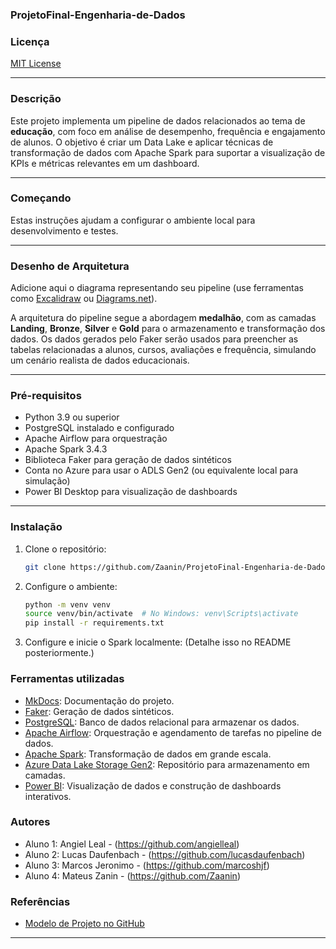 ### ProjetoFinal-Engenharia-de-Dados 

### Licença
[MIT License](LICENSE)

---

### Descrição

Este projeto implementa um pipeline de dados relacionados ao tema de **educação**, com foco em análise de desempenho, frequência e engajamento de alunos. O objetivo é criar um Data Lake e aplicar técnicas de transformação de dados com Apache Spark para suportar a visualização de KPIs e métricas relevantes em um dashboard.

---

### Começando
Estas instruções ajudam a configurar o ambiente local para desenvolvimento e testes.

---

### Desenho de Arquitetura
Adicione aqui o diagrama representando seu pipeline (use ferramentas como [Excalidraw](https://excalidraw.com) ou [Diagrams.net](https://app.diagrams.net)).

A arquitetura do pipeline segue a abordagem **medalhão**, com as camadas **Landing**, **Bronze**, **Silver** e **Gold** para o armazenamento e transformação dos dados. Os dados gerados pelo Faker serão usados para preencher as tabelas relacionadas a alunos, cursos, avaliações e frequência, simulando um cenário realista de dados educacionais.

---

### Pré-requisitos
- Python 3.9 ou superior
- PostgreSQL instalado e configurado
- Apache Airflow para orquestração
- Apache Spark 3.4.3
- Biblioteca Faker para geração de dados sintéticos
- Conta no Azure para usar o ADLS Gen2 (ou equivalente local para simulação)
- Power BI Desktop para visualização de dashboards

---

### Instalação
1. Clone o repositório:
   ```bash
   git clone https://github.com/Zaanin/ProjetoFinal-Engenharia-de-Dados.git

2. Configure o ambiente:

   ```bash
   python -m venv venv
   source venv/bin/activate  # No Windows: venv\Scripts\activate
   pip install -r requirements.txt

3. Configure e inicie o Spark localmente: (Detalhe isso no README posteriormente.)

### Ferramentas utilizadas
- [MkDocs](https://www.mkdocs.org): Documentação do projeto.
- [Faker](https://faker.readthedocs.io): Geração de dados sintéticos.
- [PostgreSQL](https://www.postgresql.org): Banco de dados relacional para armazenar os dados.
- [Apache Airflow](https://airflow.apache.org): Orquestração e agendamento de tarefas no pipeline de dados.
- [Apache Spark](https://spark.apache.org): Transformação de dados em grande escala.
- [Azure Data Lake Storage Gen2](https://azure.microsoft.com/en-us/products/storage/data-lake-storage/): Repositório para armazenamento em camadas.
- [Power BI](https://powerbi.microsoft.com): Visualização de dados e construção de dashboards interativos.


### Autores
- Aluno 1: Angiel Leal - (https://github.com/angielleal)
- Aluno 2: Lucas Daufenbach - (https://github.com/lucasdaufenbach)
- Aluno 3: Marcos Jeronimo - (https://github.com/marcoshjf)
- Aluno 4: Mateus Zanin - (https://github.com/Zaanin)

### Referências
- [Modelo de Projeto no GitHub](https://github.com/jlsilva01/projeto-ed-satc)

---
